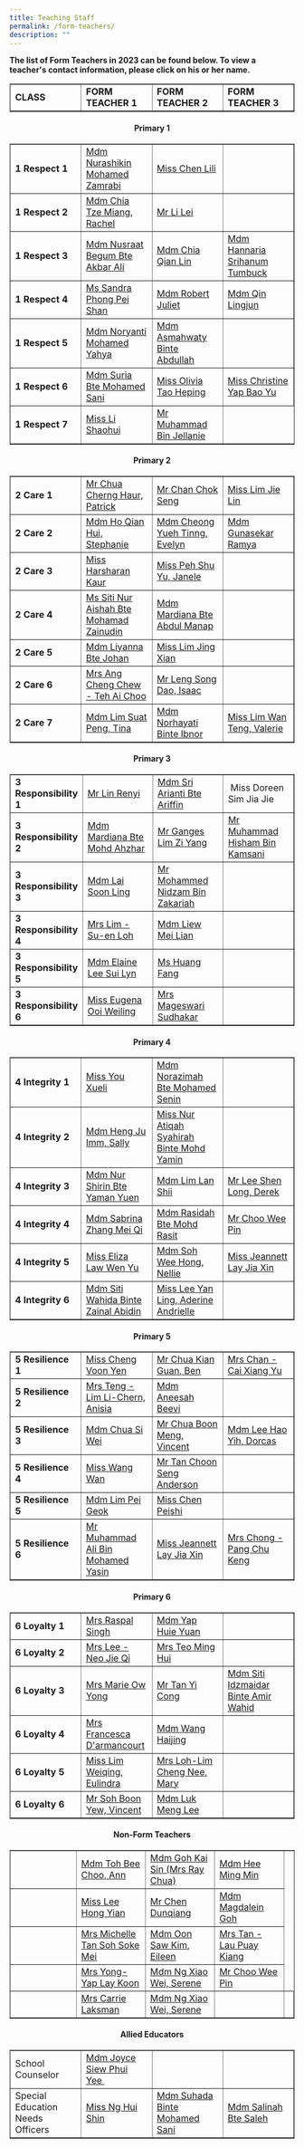 ```yaml
---
title: Teaching Staff
permalink: /form-teachers/
description: ""
---
```

<p><strong>The list of Form Teachers in 2023 can be found below. To view a teacher's contact information, please click on his or her name.</strong></p>


<table class="table table-responsive table-bordered" border="" cellpadding="10"><tbody><tr style="height: 20px;"><td style="height: 20px; width: 25%;"><strong>CLASS</strong></td><td style="height: 20px; width: 25%;"><strong>FORM TEACHER 1</strong></td><td style="height: 20px; width: 25%;"><strong>FORM TEACHER 2</strong></td><td style="height: 20px; width: 25%;"><strong>FORM TEACHER 3</strong></td></tr></tbody></table>

	
<p>

</p><h4 style="text-align: center;"><strong>Primary 1</strong></h4>

	
<table class="table table-responsive table-bordered" border="" cellpadding="10"><tbody><tr style="height: 20px;"><td style="height: 20px; width: 25%;"><strong>1 Respect 1</strong></td><td style="height: 20px; width: 25%;"><a href="/English-department/#shikin" target="_blank" rel="noopener">Mdm Nurashikin Mohamed Zamrabi</a></td><td style="height: 20px; width: 25%;"><a href="/mtl-department/#lili" target="_blank" rel="noopener">Miss Chen Lili</a></td><td style="height: 20px; width: 25%;">&nbsp;</td></tr><tr style="height: 17px;"><td style="height: 20px; width: 25%;"><strong>1 Respect 2</strong></td><td style="height: 20px; width: 25%;"><a href="/character-citizenship-education-department/#Rachel_" target="_blank" rel="noopener">Mdm Chia Tze Miang, Rachel</a></td><td style="height: 20px; width: 25%;"><a href="/mtl-department/#LiLei_" target="_blank" rel="noopener">Mr Li Lei</a></td><td style="height: 20px; width: 25%;">&nbsp;</td></tr><tr style="height: 20px;"><td style="height: 20px; width: 25%;"><strong>1 Respect 3</strong></td><td style="height: 20px; width: 25%;"><a href="/key-personnel-2/#Nusraat_" target="_blank" rel="noopener">Mdm Nusraat Begum Bte Akbar Ali</a></td><td style="height: 20px; width: 25%;"><a href="/key-personnel-2/#Qianlin_" target="_blank" rel="noopener">Mdm Chia Qian Lin</a></td><td style="height: 20px; width: 25%;"><a href="/key-personnel-2/#Hanna_" target="_blank" rel="noopener">Mdm Hannaria Srihanum Tumbuck</a></td></tr><tr style="height: 20px;"><td style="height: 20px; width: 25%;"><strong>1 Respect 4</strong></td><td style="height: 20px; width: 25%;"><a href="/English-department/#Sandra_" target="_blank" rel="noopener">Ms Sandra Phong Pei Shan</a></td><td style="height: 20px; width: 25%;"><a href="/mtl-department/#Juliet_" target="_blank" rel="noopener">Mdm Robert Juliet</a></td><td style="height: 20px; width: 25%;"><a href="/mtl-department/#Lingjun_" target="_blank" rel="noopener">Mdm Qin Lingjun</a></td></tr><tr style="height: 20px;"><td style="height: 20px; width: 25%;"><strong>1 Respect 5</strong></td><td style="height: 20px; width: 25%;"><a href="/mtl-department/#Noryanti_" target="_blank" rel="noopener">Mdm Noryanti Mohamed Yahya</a></td><td style="height: 20px; width: 25%;"><a href="/ICT-department/#Asmah_" target="_blank" rel="noopener">Mdm Asmahwaty Binte Abdullah</a></td><td style="height: 20px; width: 25%;"></td></tr><tr style="height: 20px;"><td style="height: 20px; width: 25%;"><strong>1 Respect 6</strong></td><td style="height: 20px; width: 25%;"><a href="/student-management-department/#Suria_" target="_blank" rel="noopener">Mdm Suria Bte Mohamed Sani</a></td><td style="height: 20px; width: 25%;"><a href="/pam-and-cca-department/#Olivia_" target="_blank" rel="noopener">Miss Olivia Tao Heping</a></td><td style="height: 20px; width: 25%;"><a href="/pam-and-cca-department/#Christine_" target="_blank" rel="noopener">Miss Christine Yap Bao Yu</a></td></tr><tr style="height: 20px;"><td style="height: 20px; width: 25%;"><strong>1 Respect 7</strong></td><td style="height: 20px; width: 25%;"><a href="/science-department/#Shaohui_" target="_blank" rel="noopener">Miss Li Shaohui</a></td><td style="height: 20px; width: 25%;"><a href="/pam-and-cca-department/#Muhammad_" target="_blank" rel="noopener">Mr Muhammad Bin Jellanie</a></td></tr>
</tbody>
</table>	
<p></p>

<p> 

</p><h4 style="text-align: center;"><strong>Primary 2</strong></h4>


<table class="table table-responsive table-bordered" border="1" cellpadding="10"><tbody><tr style="height: 22px;"><td style="height: 20px; width: 25%;"><strong>2 Care 1</strong></td><td style="height: 20px; width: 25%;"><a href="/mathematics-department/#Patrick_" target="_blank" rel="noopener">Mr Chua Cherng Haur, Patrick</a></td><td style="height: 20px; width: 25%;"><a href="/key-personnel-2/#Chokseng_" target="_blank" rel="noopener">Mr Chan Chok Seng</a></td><td style="height: 20px; width: 25%;"><a href="/mathematics-department/#Jielin_" target="_blank" rel="noopener">Miss Lim Jie Lin</a></td></tr><tr style="height: 20px;"><td style="height: 20px; width: 25%;"><strong>2 Care 2</strong></td><td style="height: 20px; width: 25%;"><a href="/key-personnel-2/#Stephanie_" target="_blank" rel="noopener">Mdm Ho Qian Hui, Stephanie</a></td><td style="height: 20px; width: 25%;"><a href="/English-department/#Evelyn_" target="_blank" rel="noopener">Mdm Cheong Yueh Tinng, Evelyn</a></td><td style="height: 20px; width: 25%;"><a href="/mtl-department/#Ramya_" target="_blank" rel="noopener">Mdm Gunasekar Ramya</a></td></tr><tr style="height: 20px;"><td style="height: 20px; width: 25%;"><strong>2 Care 3</strong></td><td style="height: 20px; width: 25%;"><a href="/English-department/#Harsharan_" target="_blank" rel="noopener">Miss Harsharan Kaur</a></td><td style="height: 20px; width: 25%;"><a href="/pam-and-cca-department/#Janelle_" target="_blank" rel="noopener">Miss Peh Shu Yu, Janele</a></td><td style="height: 20px; width: 25%;">&nbsp;</td></tr><tr style="height: 20px;"><td style="height: 20px; width: 25%;"><strong>2 Care 4</strong></td><td style="height: 20px; width: 25%;"><a href="/ICT-department/#Aishah_" target="_blank" rel="noopener">Ms Siti Nur Aishah Bte Mohamad Zainudin</a></td><td style="height: 20px; width: 25%;"><a href="/mtl-department/#Mardiana_" target="_blank" rel="noopener">Mdm Mardiana Bte Abdul Manap</a></td><td style="height: 20px; width: 25%;">&nbsp;</td></tr><tr style="height: 20px;"><td style="height: 20px; width: 25%;"><strong>2 Care 5</strong></td><td style="height: 20px; width: 25%;"><a href="/ICT-department/#Liyanna_" target="_blank" rel="noopener">Mdm Liyanna Bte Johan</a></td><td style="height: 20px; width: 25%;"><a href="/ICT-department/#Jingxian_" target="_blank" rel="noopener">Miss Lim Jing Xian</a></td><td style="height: 20px; width: 25%;"></td></tr><tr style="height: 24px;"><td style="height: 20px; width: 25%;"><strong>2 Care 6</strong></td><td style="height: 20px; width: 25%;"><a href="/mathematics-department/#Elis_" target="_blank" rel="noopener">Mrs Ang Cheng Chew - Teh Ai Choo</a></td><td style="height: 20px; width: 25%;"><a href="/ICT-department/#Isaac_" target="_blank" rel="noopener">Mr Leng Song Dao, Isaac</a></td><td style="height: 20px; width: 25%;">&nbsp;</td></tr><tr style="height: 20px;"><td style="height: 20px; width: 25%;"><strong>2 Care 7</strong></td><td style="height: 20px; width: 25%;"><a href="/English-department/#Tina_" target="_blank" rel="noopener">Mdm Lim Suat Peng, Tina</a></td><td style="height: 20px; width: 25%;"><a href="/mtl-department/#Norhayati_" target="_blank" rel="noopener">Mdm Norhayati Binte Ibnor</a></td><td style="height: 20px; width: 26.7194%;"><a href="/mathematics-department/#Valerie_" target="_blank" rel="noopener">Miss Lim Wan Teng, Valerie</a></td></tr></tbody></table>	
<p></p>

<p> 

</p><h4 style="text-align: center;"><strong>Primary 3</strong></h4>


<table class="table table-responsive table-bordered" border="1" cellpadding="10"><tbody><tr style="height: 20px;"><td style="height: 20px; width: 25%;"><strong>3 Responsibility 1</strong></td><td style="height: 20px; width: 25%;"><a href="/science-department/#Renyi_" target="_blank" rel="noopener">Mr Lin Renyi</a></td><td style="height: 20px; width: 25%;"><a href="/key-personnel-2/#Sri_" target="_blank" rel="noopener">Mdm Sri Arianti Bte Ariffin</a></td><td style="height: 20px; width: 25%;">&nbsp;<a>Miss Doreen Sim Jia Jie</a></td></tr><tr style="height: 20px;"><td style="height: 20px; width: 25%;"><strong>3 Responsibility 2</strong></td><td style="height: 20px; width: 25%;"><a href="/ICT-department/#Diana_" target="_blank" rel="noopener">Mdm Mardiana Bte Mohd Ahzhar</a></td><td style="height: 20px; width: 25%;"><a href="/science-department/#Ganges_" target="_blank" rel="noopener">Mr Ganges Lim Zi Yang</a></td><td style="height: 20px; width: 25%;"><a href="/pam-department/#Ganges_" target="_blank" rel="noopener">Mr Muhammad Hisham Bin Kamsani</a></td></tr><tr style="height: 20px;"><td style="height: 20px; width: 25%;"><strong>3 Responsibility 3</strong></td><td style="height: 20px; width: 25%;"><a href="/mathematics-department/#Laisoonling_" target="_blank" rel="noopener">Mdm Lai Soon Ling</a></td><td style="height: 20px; width: 25%;"><a href="/key-personnel-2/#Nidzam_" target="_blank" rel="noopener">Mr Mohammed Nidzam Bin Zakariah</a></td><td style="height: 20px; width: 25%;">&nbsp;</td></tr><tr style="height: 20px;"><td style="height: 20px; width: 25%;"><strong>3 Responsibility 4</strong></td><td style="height: 20px; width: 25%;"><a href="/key-personnel-2/#Suen_" target="_blank" rel="noopener">Mrs Lim - Su-en Loh</a></td><td style="height: 20px; width: 25%;"><a href="/mtl-department/#Meilian_" target="_blank" rel="noopener">Mdm Liew Mei Lian</a></td><td style="height: 20px; width: 25%;">&nbsp;</td></tr><tr style="height: 20px;"><td style="height: 20px; width: 25%;"><strong>3 Responsibility 5</strong></td><td style="height: 20px; width: 25%;"><a href="/mathematics-department/#Elaine_" target="_blank" rel="noopener">Mdm Elaine Lee Sui Lyn</a></td><td style="height: 20px; width: 25%;"><a href="/mtl-department/#Huangfang_" target="_blank" rel="noopener">Ms Huang Fang</a></td><td style="height: 20px; width: 25%;">&nbsp;</td></tr><tr style="height: 29px;"><td style="height: 20px; width: 25%;"><strong>3 Responsibility 6</strong></td><td style="height: 20px; width: 25%;"><a href="/key-personnel-2/#Eugena_" target="_blank" rel="noopener">Miss Eugena Ooi Weiling</a></td><td style="height: 20px; width: 25%;"><a href="/key-personnel-2/#Mageswari_" target="_blank" rel="noopener">Mrs Mageswari Sudhakar</a></td><td style="height: 20px; width: 25%;">&nbsp;</td></tr></tbody></table>
<p></p>
	
<p> 

</p><h4 style="text-align: center;"><strong>Primary 4</strong></h4>


<table class="table table-responsive table-bordered" border="1" cellpadding="10"><tbody><tr style="height: 20px;"><td style="height: 20px; width: 25%;"><strong>4 Integrity 1</strong></td><td style="height: 20px; width: 25%;"><a href="/science-department/#Xueli_" target="_blank" rel="noopener">Miss You Xueli</a></td><td style="height: 20px; width: 25%;"><a href="/character-citizenship-education-department/#Nora_" target="_blank" rel="noopener">Mdm Norazimah Bte Mohamed Senin</a></td><td style="height: 20px; width: 25%;"></td></tr><tr style="height: 20px;"><td style="height: 20px; width: 25%;"><strong>4 Integrity 2</strong></td><td style="height: 20px; width: 25%;"><a href="/mathematics-department/#Sally_" target="_blank" rel="noopener">Mdm Heng Ju Imm, Sally</a></td><td style="height: 20px; width: 25%;"><a href="/science-department/#Atiqah_" target="_blank" rel="noopener">Miss Nur Atiqah Syahirah Binte Mohd Yamin</a></td><td style="height: 20px; width: 25%;">&nbsp;</td></tr><tr style="height: 20px;"><td style="height: 20px; width: 25%;"><strong>4 Integrity 3</strong></td><td style="height: 20px; width: 25%;"><a href="/key-personnel-2/#Shirin_" target="_blank" rel="noopener">Mdm Nur Shirin Bte Yaman Yuen</a></td><td style="height: 20px; width: 25%;"><a href="/ICT-department/#LanShii_" target="_blank" rel="noopener">Mdm Lim Lan Shii</a></td><td style="height: 20px; width: 25%;"><a href="/mathematics-department/#Derek_" target="_blank" rel="noopener">Mr Lee Shen Long, Derek</a></td></tr><tr style="height: 20px;"><td style="height: 20px; width: 25%;"><strong>4 Integrity 4</strong></td><td style="height: 20px; width: 25%;"><a href="english-department/#Sabrina_" target="_blank" rel="noopener">Mdm Sabrina Zhang Mei Qi</a></td><td style="height: 20px; width: 25%;"><a href="/key-personnel-2/#Rasidah_" target="_blank" rel="noopener">Mdm Rasidah Bte Mohd Rasit</a></td><td style="height: 20px; width: 25%;"><a href="/key-personnel-2/#Weepin_" target="_blank" rel="noopener">Mr Choo Wee Pin</a></td></tr><tr style="height: 20px;"><td style="height: 20px; width: 25%;"><strong>4 Integrity 5</strong></td><td style="height: 20px; width: 25%;"><a href="English-department/#Eliza_" target="_blank" rel="noopener">Miss Eliza Law Wen Yu</a></td><td style="height: 20px; width: 25%;"><a href="/key-personnel-2/#Nellie_" target="_blank" rel="noopener">Mdm Soh Wee Hong, Nellie</a></td><td style="height: 20px; width: 25%;"><a style="font-family: inherit; font-size: inherit;" href="/key-personnel-2/#Jeannett_" target="_blank" rel="noopener">Miss Jeannett Lay Jia Xin</a></td></tr><tr style="height: 20px;"><td style="height: 20px; width: 25%;"><strong>4 Integrity 6</strong></td><td style="height: 20px; width: 25%;"><a href="/mathematics-department/#Wahida_" target="_blank" rel="noopener">Mdm Siti Wahida Binte Zainal Abidin</a></td><td style="height: 20px; width: 25%;"><a href="/key-personnel-2/#Andrielle_" target="_blank" rel="noopener">Miss Lee Yan Ling, Aderine Andrielle</a></td><td style="height: 20px; width: 25%;">&nbsp;</td></tr></tbody></table><p></p>
	
<p> 

</p><h4 style="text-align: center;"><strong>Primary 5</strong></h4>


<table class="table table-responsive table-bordered" border="1" cellpadding="10"><tbody><tr style="height: 20px;"><td style="height: 20px; width:25%;"><strong>5 Resilience 1</strong></td><td style="height: 20px; width: 25%;"><a href="/science-department/#Voonyen_" target="_blank" rel="noopener">Miss Cheng Voon Yen</a></td><td style="height: 20px; width: 25%;"><a href="/character-citizenship-education-department/#Ben_" target="_blank" rel="noopener">Mr Chua Kian Guan, Ben</a></td><td style="height: 20px; width: 25%;"><a href="/mtl-department/#Xiangyu_" target="_blank" rel="noopener">Mrs Chan - Cai Xiang Yu</a></td></tr><tr style="height: 20px;"><td style="height: 20px; width: 25%;"><strong>5 Resilience 2</strong></td><td style="height: 20px; width: 25%;"><a href="/key-personnel-2/#Anisia_" target="_blank" rel="noopener">Mrs Teng - Lim Li-Chern, Anisia</a></td><td style="height: 20px; width: 25%;"><a href="/character-citizenship-education-department/#Aneesah_" target="_blank" rel="noopener">Mdm Aneesah Beevi</a></td><td style="height: 20px; width: 25%;">&nbsp;</td></tr><tr style="height: 20px;"><td style="height: 20px; width: 25%;"><strong>5 Resilience 3</strong></td><td style="height: 20px; width: 25%;"><a href="/key-personnel-2/#Siwei_" target="_blank" rel="noopener">Mdm Chua Si Wei</a></td><td style="height: 20px; width: 25%;"><a href="/key-personnel-2/#Vincentchua_" target="_blank" rel="noopener">Mr Chua Boon Meng, Vincent</a></td><td style="height: 20px; width: 25%;"><a href="/key-personnel-2/#Dorcas_" target="_blank" rel="noopener">Mdm Lee Hao Yih, Dorcas</a></td></tr><tr style="height: 20px;"><td style="height: 20px; width: 25%;"><strong>5 Resilience 4</strong></td><td style="height: 20px; width: 25%;"><a href="/mtl-department/#Wangwan_" target="_blank" rel="noopener">Miss Wang Wan</a></td><td style="height: 20px; width: 25%;"><a href="/key-personnel-2/#Anderson_" target="_blank" rel="noopener">Mr Tan Choon Seng Anderson</a></td><td style="height: 20px; width: 25%;">&nbsp;</td></tr><tr style="height: 20px;"><td style="height: 20px; width: 25%;"><strong>5 Resilience 5</strong></td><td style="height: 20px; width: 25%;"><a href="/mathematics-department/#Shannon_" target="_blank" rel="noopener">Mdm Lim Pei Geok</a></td><td style="height: 20px; width: 25%;"><a href="/character-citizenship-education-department/#Peishi_" target="_blank" rel="noopener">Miss Chen Peishi</a></td><td style="height: 20px; width: 25%;">&nbsp;</td></tr><tr style="height: 20px;"><td style="height: 20px; width: 25%;"><strong>5 Resilience 6</strong></td><td style="height: 20px; width: 25%;"><a href="/English-department/#Ali_" target="_blank" rel="noopener">Mr Muhammad Ali Bin Mohamed Yasin</a></td><td style="height: 20px; width: 25%;"><a style="font-family: inherit; font-size: inherit;" href="/key-personnel-2/#Jeannett_" target="_blank" rel="noopener">Miss Jeannett Lay Jia Xin</a></td><td style="height: 20px; width: 25%;"><a href="/key-personnel-2/#Chukeng_" target="_blank" rel="noopener">Mrs Chong - Pang Chu Keng</a></td></tr></tbody></table><p></p>
	
<p> 

</p><h4 style="text-align: center;"><strong>Primary 6</strong></h4>


<table class="table table-responsive table-bordered" border="1" cellpadding="10"><tbody><tr style="height: 20px;"><td style="height: 20px; width: 25%;"><strong>6 Loyalty 1</strong></td><td style="height: 20px; width: 25%;"><a href="english-department/#Kiranjit_" target="_blank" rel="noopener">Mrs Raspal Singh</a></td><td style="height: 20px; width: 25%;"><a href="/key-personnel-2/#Huieyuan_" target="_blank" rel="noopener">Mdm Yap Huie Yuan</a></td><td style="height: 20px; width: 25%;">&nbsp;</td></tr><tr style="height: 20px;"><td style="height: 20px; width: 25%;"><strong>6 Loyalty 2</strong></td><td style="height: 20px; width: 25%;"><a href="/key-personnel-2/#Jieqi_" target="_blank" rel="noopener">Mrs Lee - Neo Jie Qi</a></td><td style="height: 20px; width: 25%;"><a href="/key-personnel-2/#Minghui_" target="_blank" rel="noopener">Mrs Teo Ming Hui</a></td><td style="height: 20px; width: 25%;">&nbsp;</td></tr><tr style="height: 20px;"><td style="height: 20px; width: 25%;"><strong>6 Loyalty 3</strong></td><td style="height: 20px; width: 25%;"><a href="/student-management-department/#Marie_" target="_blank" rel="noopener">Mrs Marie Ow Yong</a></td><td style="height: 20px; width: 25%;"><a href="/student-management-department/#Yicong_" target="_blank" rel="noopener">Mr Tan Yi Cong</a></td><td style="height: 20px; width: 25%;"><a href="/key-personnel-2/#Idzmaidar_" target="_blank" rel="noopener">Mdm Siti Idzmaidar Binte Amir Wahid</a></td></tr><tr style="height: 20px;"><td style="height: 20px; width: 25%;"><strong>6 Loyalty 4</strong></td><td style="height: 20px; width: 25%;"><a href="/ICT-department/#Francesca_" target="_blank" rel="noopener">Mrs Francesca D'armancourt</a></td><td style="height: 20px; width: 25%;"><a href="/character-citizenship-education-department/#Haijing_" target="_blank" rel="noopener">Mdm Wang Haijing</a></td><td style="height: 20px; width: 25%;">&nbsp;</td></tr><tr style="height: 20px;"><td style="height: 20px; width: 25%;"><strong>6 Loyalty 5</strong></td><td style="height: 20px; width: 25%;"><a href="/key-personnel-2/#Eulindra_" target="_blank" rel="noopener">Miss Lim Weiqing, Eulindra</a></td><td style="height: 20px; width: 25%;"><a href="/key-personnel-2/#Mary_" target="_blank" rel="noopener">Mrs Loh-Lim Cheng Nee, Mary</a></td><td style="height: 20px; width: 25%;">&nbsp;</td></tr><tr style="height: 1.21875px;"><td style="height: 20px; width: 25%;"><strong>6 Loyalty 6</strong></td><td style="height: 20px; width: 25%;"><a style="font-family: inherit; font-size: inherit;" href="/key-personnel-2/#Vincents_" target="_blank" rel="noopener"> Mr Soh Boon Yew, Vincent</a></td><td style="height: 20px; width: 25%;"><a href="/key-personnel-2/#Menglee_" target="_blank" rel="noopener">Mdm Luk Meng Lee</a></td><td style="height: 20px; width: 25%;">&nbsp;</td></tr></tbody></table><p></p>
	
<p> 

</p><h4 style="text-align: center;"><strong>Non-Form Teachers</strong></h4>

<table class="table table-responsive table-bordered" border="1" cellpadding="10"><tbody><tr style="height: 20px;"><td style="height: 20px; width: 25%;">&nbsp;</td><td style="height: 20px; width: 25%;"><a href="/key-personnel-2/#Ann_" target="_blank" rel="noopener">Mdm Toh Bee Choo, Ann</a></td><td style="height: 20px; width: 25%;"><a href="/mtl-department/#Raychua_" target="_blank" rel="noopener">Mdm Goh Kai Sin (Mrs Ray Chua)</a></td><td style="height: 20px; width: 25%;"><a href="/mtl-department/#Mingmin_" target="_blank" rel="noopener">Mdm Hee Ming Min</a></td></tr><tr style="height: 20px;"><td style="height: 20px; width: 25%;">&nbsp;</td><td style="height: 20px; width: 25%;"><a href="/mtl-department/#Hongyian_">Miss Lee Hong Yian</a></td><td style="height: 20px; width: 25%;"><a href="/mtl-department/#Simon_" target="_blank" rel="noopener">Mr Chen Dunqiang</a></td><td style="height: 20px; width: 25%;"><a href="/english-department/#Magdalein_" target="_blank" rel="noopener">Mdm Magdalein Goh</a></td></tr><tr style="height: 20px;"><td style="height: 20px; width: 25%;">&nbsp;</td><td style="height: 20px; width: 25%;"><a href="/science-department/#Michelle_" target="_blank" rel="noopener">Mrs Michelle Tan Soh Soke Mei</a></td><td style="height: 20px; width: 25%;"><a href="/mathematics-department/#Eileen_" target="_blank" rel="noopener">Mdm Oon Saw Kim, Eileen</a></td><td style="height: 20px; width: 25%;"><a href="/mathematics-department/#Puaykiang_" target="_blank" rel="noopener">Mrs Tan - Lau Puay Kiang</a></td></tr><tr style="height: 20px;"><td style="height: 20px; width: 25%;">&nbsp;</td><td style="height: 20px; width: 25%;"><a href="/science-department/#Laykoon_" target="_blank" rel="noopener">Mrs Yong-Yap Lay Koon</a></td><td style="height: 20px; width: 25%;"><a href="/science-department/#Serene_" target="_blank" rel="noopener">Mdm Ng Xiao Wei, Serene</a></td><td style="height: 20px; width: 25%;"><a href="/key-personnel-2/#Weepin_" target="_blank" rel="noopener">Mr Choo Wee Pin</a></td></tr><tr style="height: 20px;"><td style="height: 20px; width: 25%;">&nbsp;</td><td style="height: 20px; width: 25%;"><a href="/ICT-department/#Carrie_" target="_blank" rel="noopener">Mrs Carrie Laksman</a></td><td style="height: 20px; width: 25%;"><a href="/science-department/#Serene_" target="_blank" rel="noopener">Mdm Ng Xiao Wei, Serene</a></td><td style="height: 20px; width: 25%;"></td><td style="height: 20px; width: 25%;"><a></a></td>
		</tr></tbody></table><p></p>
	
<p> 

</p><h4 style="text-align: center;"><strong>Allied Educators</strong></h4>


<table class="table table-responsive table-bordered" border="1" cellpadding="10"><tbody><tr style="height: 20px;"><td style="height: 20px; width: 25%;">School Counselor</td><td style="height: 20px; width: 25%;"><a href="/allied-educators/#Joyce_" target="_blank" rel="noopener">Mdm Joyce Siew Phui Yee&nbsp;</a></td><td style="height: 20px; width: 25%;">&nbsp;</td><td style="height: 20px; width: 25%;">&nbsp;</td></tr><tr style="height: 20px;"><td style="height: 20px; width: 25%;">Special Education Needs Officers</td><td style="height: 20px; width: 25%;"><a href="/allied-educators/#Huishin_" target="_blank" rel="noopener">Miss Ng Hui Shin</a></td><td style="height: 20px; width: 25%;"><a href="/allied-educators/#Suhada_" target="_blank" rel="noopener">Mdm Suhada Binte Mohamed Sani</a></td><td style="height: 20px; width: 25%;"><a href="/allied-educators/#Salinah_" target="_blank" rel="noopener">Mdm Salinah Bte Saleh</a></td></tr></tbody></table><p></p>